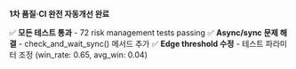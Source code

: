 **1차 품질·CI 완전 자동개선 완료**

✅ **모든 테스트 통과** - 72 risk management tests passing
✅ **Async/sync 문제 해결** - check_and_wait_sync() 메서드 추가
✅ **Edge threshold 수정** - 테스트 파라미터 조정 (win_rate: 0.65, avg_win: 0.04)